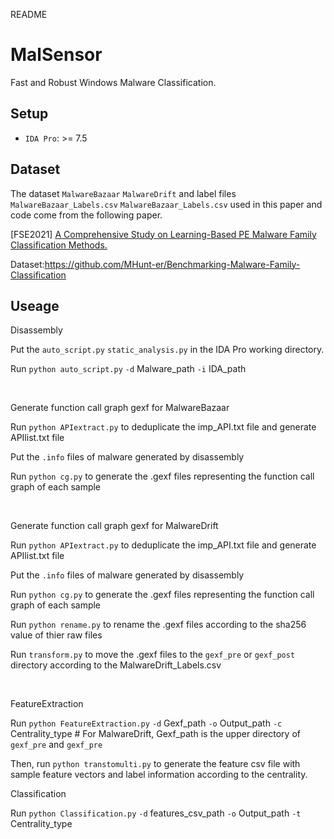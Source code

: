 README

# MalSensor

Fast and Robust Windows Malware Classification.


## Setup

* `IDA Pro`: >= 7.5

## Dataset

The dataset `MalwareBazaar` `MalwareDrift` and label files `MalwareBazaar_Labels.csv` `MalwareBazaar_Labels.csv` used in this paper and code come from the following paper.

\[FSE2021\] [A Comprehensive Study on Learning-Based PE Malware Family Classification Methods.](https://dl.acm.org/doi/abs/10.1145/3468264.3473925)

Dataset:<https://github.com/MHunt-er/Benchmarking-Malware-Family-Classification>




## Useage

Disassembly

Put the `auto_script.py` `static_analysis.py` in the IDA Pro working directory. 

Run `python auto_script.py`   `-d`  Malware_path   `-i`  IDA_path

</br>

Generate function call graph gexf for MalwareBazaar

Run `python APIextract.py` to deduplicate the imp_API.txt file and generate APIlist.txt file

Put the `.info` files of malware generated by disassembly 

Run `python cg.py` to generate the .gexf files representing the function call graph of each sample

</br>

Generate function call graph gexf for MalwareDrift

Run `python APIextract.py` to deduplicate the imp_API.txt file and generate APIlist.txt file

Put the `.info` files of malware generated by disassembly 

Run `python cg.py` to generate the .gexf files representing the function call graph of each sample

Run `python rename.py` to rename the .gexf files according to the sha256 value of thier raw files

Run `transform.py` to move the .gexf files to the `gexf_pre` or `gexf_post` directory according to the MalwareDrift_Labels.csv


</br>


FeatureExtraction

Run `python FeatureExtraction.py`  `-d`  Gexf_path  `-o`  Output_path `-c`  Centrality_type  # For MalwareDrift, Gexf_path is the upper directory of `gexf_pre` and `gexf_pre`


Then, run `python transtomulti.py` to generate the feature csv file with sample feature vectors and label information according to the centrality.


Classification

Run  `python Classification.py` `-d` features_csv_path `-o` Output_path `-t` Centrality_type

